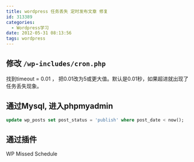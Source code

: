 ```yaml
---
title: wordpress 任务丢失 定时发布文章 修复
id: 313389
categories:
  - Wordpress学习
date: 2012-05-31 08:13:56
tags: wordpress
---
```


## 修改 `/wp-includes/cron.php`

找到timeout = 0.01 ， 把0.01改为5或更大值。默认是0.01秒，如果超进就出现了任务丢失现象。

## 通过Mysql, 进入phpmyadmin

```sql
update wp_posts set post_status = 'publish' where post_date < now();
```

## 通过插件

WP Missed Schedule